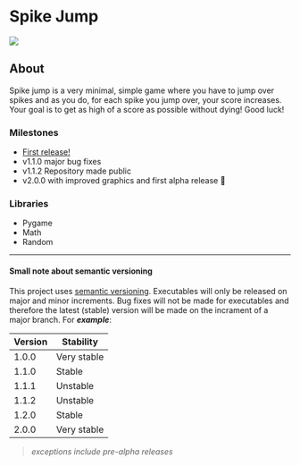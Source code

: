 
<h1>Spike Jump</h1>
<p align="left">
    <kbd><img src="https://img.shields.io/github/v/release/JoshuaDRose/spike-jump?color=olive&display_name=tag"/></kbd>
</p>
<h2>About</h2>
Spike jump is a very minimal, simple game where you have to jump over spikes and as you do, for each spike you jump over, your score increases. Your goal is to get as high of a score as possible without dying! Good luck!

### Milestones
 - [First release!](https://github.com/JoshuaDRose/spike-jump/releases)
 - v1.1.0 major bug fixes
 - v1.1.2 Repository made public
 - v2.0.0 with improved graphics and first alpha release 🥳

<!-- 13 August
 - `9:29am` fixed a few things including the death screen. Still a bit puzzled about the hanging particles though. Also need to fix the explosion particle collision math as it seems to be off by a few pixels. -->
### Libraries 
<ul>
    <li>Pygame</li>
    <li>Math</li>
    <li>Random</li>
</ul>

<hr>

#### Small note about semantic versioning
This project uses <a href="https://semver.org/">semantic versioning</a>. Executables will only be released on major and minor increments. Bug fixes will not be made for executables and therefore the latest (stable) version will be made on the incrament of a major branch. For <b><i>example</i></b>:

| Version | Stability   |
|---------|-------------|
|  1.0.0  | Very stable |
|  1.1.0  |    Stable   |
|  1.1.1  |   Unstable  |
|  1.1.2  |   Unstable  |
|  1.2.0  |    Stable   |
|  2.0.0  | Very stable |

> _exceptions include pre-alpha releases_
